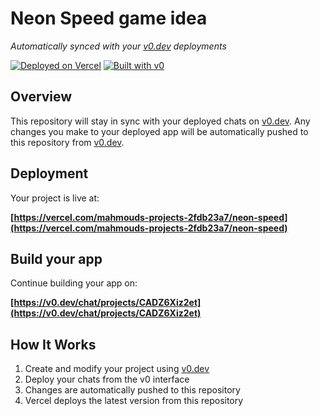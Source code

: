 # Neon Speed game idea

*Automatically synced with your [v0.dev](https://v0.dev) deployments*

[![Deployed on Vercel](https://img.shields.io/badge/Deployed%20on-Vercel-black?style=for-the-badge&logo=vercel)](https://vercel.com/mahmouds-projects-2fdb23a7/neon-speed)
[![Built with v0](https://img.shields.io/badge/Built%20with-v0.dev-black?style=for-the-badge)](https://v0.dev/chat/projects/CADZ6Xiz2et)

## Overview

This repository will stay in sync with your deployed chats on [v0.dev](https://v0.dev).
Any changes you make to your deployed app will be automatically pushed to this repository from [v0.dev](https://v0.dev).

## Deployment

Your project is live at:

**[https://vercel.com/mahmouds-projects-2fdb23a7/neon-speed](https://vercel.com/mahmouds-projects-2fdb23a7/neon-speed)**

## Build your app

Continue building your app on:

**[https://v0.dev/chat/projects/CADZ6Xiz2et](https://v0.dev/chat/projects/CADZ6Xiz2et)**

## How It Works

1. Create and modify your project using [v0.dev](https://v0.dev)
2. Deploy your chats from the v0 interface
3. Changes are automatically pushed to this repository
4. Vercel deploys the latest version from this repository